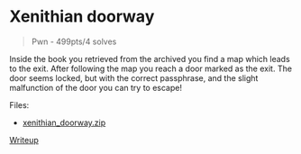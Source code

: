 # Xenithian doorway
> Pwn - 499pts/4 solves

Inside the book you retrieved from the archived you find a map which leads to the exit. After following the map you reach a door marked as the exit. The door seems locked, but with the correct passphrase, and the slight malfunction of the door you can try to escape!

Files:
- [xenithian_doorway.zip](./xenithian_doorway.zip)

[Writeup](writeup/README.md)
